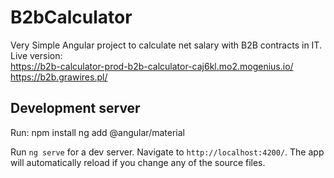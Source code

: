 # B2bCalculator
Very Simple Angular project to calculate net salary with B2B contracts in IT.
Live version: <br>
https://b2b-calculator-prod-b2b-calculator-caj6kl.mo2.mogenius.io/ <br>
https://b2b.grawires.pl/

## Development server

Run:
npm install
ng add @angular/material

Run `ng serve` for a dev server. Navigate to `http://localhost:4200/`. The app will automatically reload if you change any of the source files.
